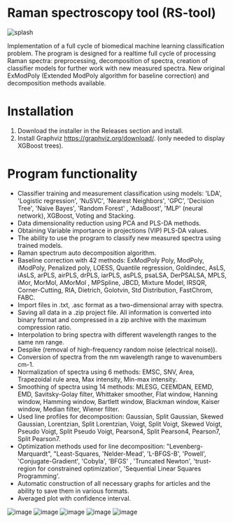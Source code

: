 # Raman spectroscopy tool (RS-tool)

![splash](https://github.com/DarkMatro/RS-tool/assets/113565324/8e359ff6-0a3a-4628-b8ab-bd0364bc8bb2)

Implementation of a full cycle of biomedical machine learning classification problem.
The program is designed for a realtime full cycle of processing Raman spectra: preprocessing, decomposition of spectra, creation of classifier models for further work with new measured spectra.
New original ExModPoly (Extended ModPoly algorithm for baseline correction) and decomposition methods available.

# Installation
1. Download the installer in the Releases section and install.
2. Install Graphviz https://graphviz.org/download/. (only needed to display XGBoost trees).

# Program functionality
- Classifier training and measurement classification using models: 'LDA', 'Logistic regression', 'NuSVC', 'Nearest Neighbors', 'GPC', 'Decision Tree', 'Naive Bayes', 'Random Forest' , 'AdaBoost', 'MLP' (neural network), XGBoost, Voting and Stacking.
- Data dimensionality reduction using PCA and PLS-DA methods.
- Obtaining Variable importance in projections (VIP) PLS-DA values.
- The ability to use the program to classify new measured spectra using trained models.
- Raman spectrum auto decomposition algorithm.
- Baseline correction with 42 methods: ExModPoly Poly, ModPoly, iModPoly, Penalized poly, LOESS, Quantile regression, Goldindec, AsLS, iAsLS, arPLS, airPLS, drPLS, iarPLS, asPLS, psaLSA, DerPSALSA, MPLS, iMor, MorMol, AMorMol , MPSpline, JBCD, Mixture Model, IRSQR, Corner-Cutting, RIA, Dietrich, Golotvin, Std Distribution, FastChrom, FABC.
- Import files in .txt, .asc format as a two-dimensional array with spectra.
- Saving all data in a .zip project file. All information is converted into binary format and compressed in a zip archive with the maximum compression ratio.
- Interpolation to bring spectra with different wavelength ranges to the same nm range.
- Despike (removal of high-frequency random noise (electrical noise)).
- Conversion of spectra from the nm wavelength range to wavenumbers cm-1.
- Normalization of spectra using 6 methods: EMSC, SNV, Area, Trapezoidal rule area, Max intensity, Min-max intensity.
- Smoothing of spectra using 14 methods: MLESG, CEEMDAN, EEMD, EMD, Savitsky-Golay filter, Whittaker smoother, Flat window, Hanning window, Hamming window, Bartlett window, Blackman window, Kaiser window, Median filter, Wiener filter.
- Used line profiles for decomposition: Gaussian, Split Gaussian, Skewed Gaussian, Lorentzian, Split Lorentzian, Voigt, Split Voigt, Skewed Voigt, Pseudo Voigt, Split Pseudo Voigt, Pearson4, Split Pearson4, Pearson7, Split Pearson7.
- Optimization methods used for line decomposition: "Levenberg-Marquardt", "Least-Squares, 'Nelder-Mead', 'L-BFGS-B', 'Powell', 'Conjugate-Gradient', 'Cobyla', 'BFGS' , 'Truncated Newton', 'trust-region for constrained optimization', 'Sequential Linear Squares Programming'.
- Automatic construction of all necessary graphs for articles and the ability to save them in various formats.
- Averaged plot with confidence interval.
  
![image](https://github.com/DarkMatro/RS-tool/assets/113565324/8a683c0f-8293-46ea-9550-5da0ae9747da)
![image](https://github.com/DarkMatro/RS-tool/assets/113565324/c79fd0d1-052d-4590-8726-2060b387bc8b)
![image](https://github.com/DarkMatro/RS-tool/assets/113565324/78d2f2b0-c137-43f7-a0a8-f2a16bcf1ee1)
![image](https://github.com/DarkMatro/RS-tool/assets/113565324/62a4c385-430e-4b80-948d-7a5083274558)
![image](https://github.com/DarkMatro/RS-tool/assets/113565324/a28d64f1-c419-460d-a2a4-8167eb5a8be9)








